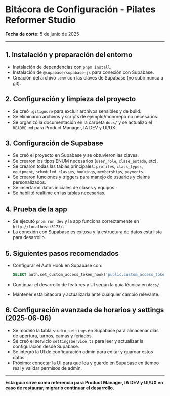 # Bitácora de Configuración - Pilates Reformer Studio

**Fecha de corte:** 5 de junio de 2025

---

## 1. Instalación y preparación del entorno

- Instalación de dependencias con `pnpm install`.
- Instalación de `@supabase/supabase-js` para conexión con Supabase.
- Creación del archivo `.env` con las claves de Supabase (no subir nunca a git).

## 2. Configuración y limpieza del proyecto

- Se creó `.gitignore` para excluir archivos sensibles y de build.
- Se eliminaron archivos y scripts de ejemplo/monorepo no necesarios.
- Se organizó la documentación en la carpeta `docs/` y se actualizó el `README.md` para Product Manager, IA DEV y UI/UX.

## 3. Configuración de Supabase

- Se creó el proyecto en Supabase y se obtuvieron las claves.
- Se crearon los tipos ENUM necesarios (`user_role`, `clase_estado`, etc).
- Se crearon todas las tablas principales: `profiles`, `class_types`, `equipment`, `scheduled_classes`, `bookings`, `memberships`, `payments`.
- Se crearon funciones y triggers para manejo de usuarios y claims personalizados.
- Se insertaron datos iniciales de clases y equipos.
- Se habilitó realtime en las tablas necesarias.

## 4. Prueba de la app

- Se ejecutó `pnpm run dev` y la app funciona correctamente en `http://localhost:5173/`.
- La conexión con Supabase es exitosa y la estructura de datos está lista para desarrollo.

## 5. Siguientes pasos recomendados

- Configurar el Auth Hook en Supabase con:

  ```sql
  SELECT auth.set_custom_access_token_hook('public.custom_access_token_hook');
  ```

- Continuar el desarrollo de features y UI según la guía técnica en `docs/`.
- Mantener esta bitácora y actualizarla ante cualquier cambio relevante.

## 6. Configuración avanzada de horarios y settings (2025-06-06)

- Se modeló la tabla `studio_settings` en Supabase para almacenar días de apertura, turnos, camas y feriados.
- Se creó el servicio `settingsService.ts` para leer y actualizar la configuración desde Supabase.
- Se integró la UI de configuración admin para editar y guardar estos datos.
- Próximo: conectar la UI para que lea y guarde en Supabase en tiempo real y validar permisos de admin.

---

**Esta guía sirve como referencia para Product Manager, IA DEV y UI/UX en caso de restaurar, migrar o continuar el desarrollo.**
